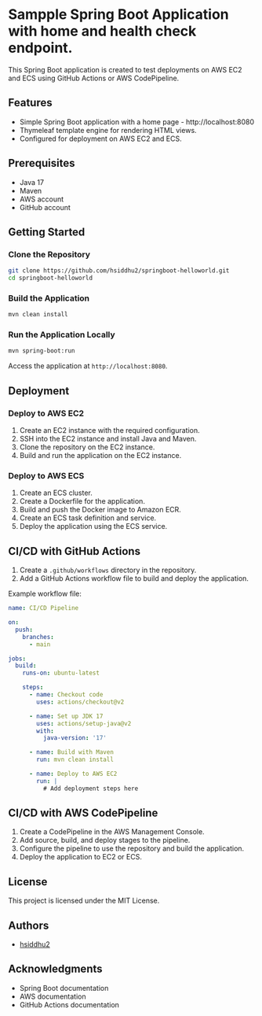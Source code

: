 # Sampple Spring Boot Application with home and health check endpoint.

This Spring Boot application is created to test deployments on AWS EC2 and ECS using GitHub Actions or AWS CodePipeline.

## Features

- Simple Spring Boot application with a home page - http://localhost:8080
- Thymeleaf template engine for rendering HTML views.
- Configured for deployment on AWS EC2 and ECS.

## Prerequisites

- Java 17
- Maven
- AWS account
- GitHub account

## Getting Started

### Clone the Repository

```bash
git clone https://github.com/hsiddhu2/springboot-helloworld.git
cd springboot-helloworld
```

### Build the Application

```bash
mvn clean install
```

### Run the Application Locally

```bash
mvn spring-boot:run
```

Access the application at `http://localhost:8080`.

## Deployment

### Deploy to AWS EC2

1. Create an EC2 instance with the required configuration.
2. SSH into the EC2 instance and install Java and Maven.
3. Clone the repository on the EC2 instance.
4. Build and run the application on the EC2 instance.

### Deploy to AWS ECS

1. Create an ECS cluster.
2. Create a Dockerfile for the application.
3. Build and push the Docker image to Amazon ECR.
4. Create an ECS task definition and service.
5. Deploy the application using the ECS service.

## CI/CD with GitHub Actions

1. Create a `.github/workflows` directory in the repository.
2. Add a GitHub Actions workflow file to build and deploy the application.

Example workflow file:

```yaml
name: CI/CD Pipeline

on:
  push:
    branches:
      - main

jobs:
  build:
    runs-on: ubuntu-latest

    steps:
      - name: Checkout code
        uses: actions/checkout@v2

      - name: Set up JDK 17
        uses: actions/setup-java@v2
        with:
          java-version: '17'

      - name: Build with Maven
        run: mvn clean install

      - name: Deploy to AWS EC2
        run: |
          # Add deployment steps here
```

## CI/CD with AWS CodePipeline

1. Create a CodePipeline in the AWS Management Console.
2. Add source, build, and deploy stages to the pipeline.
3. Configure the pipeline to use the repository and build the application.
4. Deploy the application to EC2 or ECS.

## License

This project is licensed under the MIT License.

## Authors

- [hsiddhu2](https://github.com/hsiddhu2)

## Acknowledgments

- Spring Boot documentation
- AWS documentation
- GitHub Actions documentation
